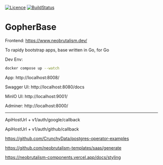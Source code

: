 [![Licence](https://img.shields.io/github/license/LombardiDaniel/goliath?style=for-the-badge)](./LICENSE)
[![BuildStatus](https://img.shields.io/github/actions/workflow/status/LombardiDaniel/goliath/ci.yml?style=for-the-badge)](https://github.com/LombardiDaniel/goliath/actions)

# GopherBase

Frontend: https://www.neobrutalism.dev/

To rapidy bootstrap apps, base written in Go, for Go

Dev Env:

```sh
docker compose up --watch
```

App: http://localhost:8008/

Swagger UI: http://localhost:8080/docs

MinIO UI: http://localhost:9001/

Adminer: http://localhost:8000/

---

ApiHostUrl + v1/auth/google/callback

ApiHostUrl + v1/auth/github/callback

https://github.com/CrunchyData/postgres-operator-examples

https://github.com/neobrutalism-templates/saas/generate

https://neobrutalism-components.vercel.app/docs/styling
